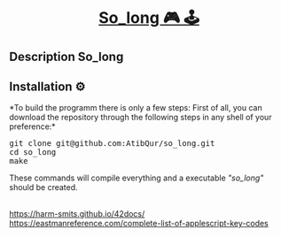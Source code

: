 # <h1 align="center"><a href="https://github.com/AtibQur/push_swap/blob/main/so_long_en.pdf" target="_blank">So_long 🎮  🕹️</a></h1>

<h2>Description So_long</h2>


<h2>Installation ⚙️</h2>
*To build the programm there is only a few steps: First of all, you can download the repository through the following steps in any shell of your preference:*
<br>
<pre>
git clone git@github.com:AtibQur/so_long.git
cd so_long
make
</pre>
These commands will compile everything and a executable <em>"so_long"</em> should be created. 
<br><br>



https://harm-smits.github.io/42docs/
<br>
https://eastmanreference.com/complete-list-of-applescript-key-codes